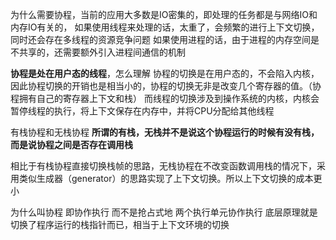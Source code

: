 

为什么需要协程，当前的应用大多数是IO密集的，即处理的任务都是与网络IO和内存IO有关的，
如果使用线程来处理的话，太重了，会频繁的进行上下文切换，同时还会存在多线程的资源竞争问题
如果使用进程的话，由于进程的内存空间是不共享的，还需要额外引入进程间通信的机制


**协程是处在用户态的线程**，怎么理解
协程的切换是在用户态的，不会陷入内核，因此协程切换的开销也是相当小的，协程的切换无非是改变几个寄存器的值。（协程拥有自己的寄存器上下文和栈）
而线程的切换涉及到操作系统的内核，内核会暂停线程的执行，将上下文保存在内存中，并将CPU分配给其他线程


有栈协程和无栈协程
**所谓的有栈，无栈并不是说这个协程运行的时候有没有栈，而是说协程之间是否存在调用栈**

相比于有栈协程直接切换栈帧的思路，无栈协程在不改变函数调用栈的情况下，采用类似生成器（generator）的思路实现了上下文切换。所以上下文切换的成本更小


为什么叫协程 即协作执行 而不是抢占式地 两个执行单元协作执行
底层原理就是切换了程序运行的栈指针而已，相当于上下文环境的切换
